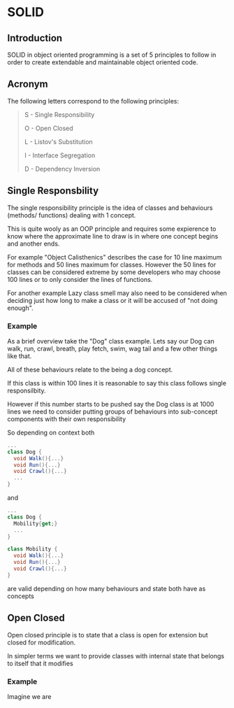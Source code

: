 # SOLID

## Introduction

SOLID in object oriented programming is a set of 5 principles to follow in order to create extendable and maintainable object oriented code.

## Acronym

The following letters correspond to the following principles:

> S - Single Responsibility
>
> O - Open Closed
>
> L - Listov's Substitution
>
> I - Interface Segregation
>
> D - Dependency Inversion

## Single Responsbility

The single responsibility principle is the idea of classes and behaviours (methods/ functions) dealing with 1 concept. 

This is quite wooly as an OOP principle and requires some expierence to know where the approximate line to draw is in where one concept begins and another ends.

For example "Object Calisthenics" describes the case for 10 line maximum for methods and 50 lines maximum for classes. However the 50 lines for classes can be considered extreme by some developers who may choose 100 lines or to only consider the lines of functions. 

For another example Lazy class smell may also need to be considered when deciding just how long to make a class or it will be accused of "not doing enough".

### Example

As a brief overview take the "Dog" class example. Lets say our Dog can walk, run, crawl, breath, play fetch, swim, wag tail and a few other things like that. 

All of these behaviours relate to the being a dog concept. 

If this class is within 100 lines it is reasonable to say this class follows single responsilbity. 

However if this number starts to be pushed say the Dog class is at 1000 lines we need to consider putting groups of behaviours into sub-concept components with their own responsibility

So depending on context both

```cs
...
class Dog {
  void Walk(){...}
  void Run(){...}
  void Crawl(){...}
  ...
}
````

and

```cs
...
class Dog {
  Mobility{get;}
  ...
}

class Mobility {
  void Walk(){...}
  void Run(){...}
  void Crawl(){...}
}
```

are valid depending on how many behaviours and state both have as concepts

## Open Closed

Open closed principle is to state that a class is open for extension but closed for modification.

In simpler terms we want to provide classes with internal state that belongs to itself that it modifies

### Example

Imagine we are 
